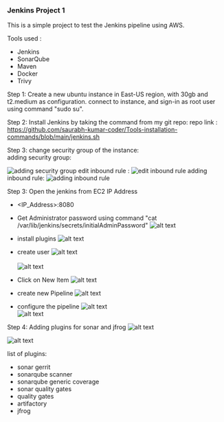 ### Jenkins Project 1

This is a simple project to test the Jenkins pipeline using AWS.

Tools used :

- Jenkins
- SonarQube
- Maven
- Docker
- Trivy

Step 1: Create a new ubuntu instance in East-US region, with 30gb and t2.medium as configuration.
connect to instance, and sign-in as root user using command "sudo su".

Step 2: Install Jenkins by taking the command from my git repo:
repo link : https://github.com/saurabh-kumar-coder/Tools-installation-commands/blob/main/jenkins.sh

Step 3: change security group of the instance: <br>
adding security group:

![adding security group](image.png)
edit inbound rule :
![edit inbound rule](image-1.png)
adding inbound rule:
![adding inbound rule](image-2.png)

Step 3: Open the jenkins from EC2 IP Address <br>

- <IP_Address>:8080
- Get Administrator password using command "cat /var/lib/jenkins/secrets/initialAdminPassword"
  ![alt text](image-3.png)
- install plugins
  ![alt text](image-4.png)
- create user
  ![alt text](image-5.png)
  <br>
  <br>
  ![alt text](image-6.png)

- Click on New Item
  ![alt text](image-7.png)

- create new Pipeline
  ![alt text](image-8.png)

- configure the pipeline
  ![alt text](image-9.png)
  <br>
  ![alt text](image-10.png)

Step 4: Adding plugins for sonar and jfrog
![alt text](image-11.png)

<!-- ![alt text](image-12.png) -->

![alt text](image-13.png)

list of plugins:

- sonar gerrit
- sonarqube scanner
- sonarqube generic coverage
- sonar quality gates
- quality gates
- artifactory
- jfrog
